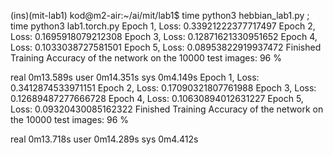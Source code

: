 (ins)(mit-lab1) kod@m2-air:~/ai/mit/lab1$ time python3 hebbian_lab1.py  ; time python3 lab1.torch.py
Epoch 1, Loss: 0.33921222377717497
Epoch 2, Loss: 0.1695918079212308
Epoch 3, Loss: 0.12871621330951652
Epoch 4, Loss: 0.1033038727581501
Epoch 5, Loss: 0.08953822919937472
Finished Training
Accuracy of the network on the 10000 test images: 96 %

real	0m13.589s
user	0m14.351s
sys	0m4.149s
Epoch 1, Loss: 0.3412874533971151
Epoch 2, Loss: 0.17090321807761988
Epoch 3, Loss: 0.12689487277666728
Epoch 4, Loss: 0.10630894012631227
Epoch 5, Loss: 0.09320430085162322
Finished Training
Accuracy of the network on the 10000 test images: 96 %

real	0m13.718s
user	0m14.289s
sys	0m4.412s